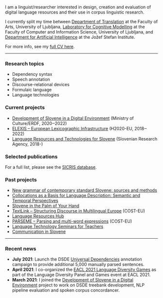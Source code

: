 I am a linguist/researcher interested in design, creation and evaluation of digital language resources and their use in corpus linguistic research. 

I currently split my time between [Department of Translation](https://prevajalstvo.ff.uni-lj.si/en) at the Faculty of Arts, University of Ljubljana, [Laboratory for Cognitive Modelling](https://www.fri.uni-lj.si/en/laboratory/lkm) at the Faculty of Computer and Information Science, University of Ljubljana, and [Department for Artificial Intelligence](https://ailab.ijs.si/) at the Jožef Stefan Institute. 

For more info, see my [full CV here](https://github.com/kajad/kajad.github.io/blob/main/pdf/cv_kd_en_092021.pdf).

---
### Research topics
- Dependency syntax
- Speech annotation
- Discourse-relational devices
- Formulaic language
- Language technologies

### Current projects

- [Development of Slovene in a Digital Environment](https://slovenscina.eu/en) (Ministry of Culture/ERDF, 2020‒2022)
- [ELEXIS – European Lexicographic Infrastructure](https://elex.is/) (H2020-EU, 2018‒2022)
- [Language Resources and Technologies for Slovene](http://www.sicris.si/public/jqm/prg.aspx?lang=eng&opdescr=search&opt=2&subopt=700&code1=cmn&code2=auto&psize=1&hits=1&page=1&count=&search_term=pedago%C5%A1ka%20fakulteta&id=17683&slng=&order_by=) (Slovenian Research Agency, 2018-) 



### Selected publications

For a full list, please see the [SICRIS database](https://bib.cobiss.net/bibliographies/si/webBiblio/bib201_20210923_153106_36491.html).

### Past projects
- [New grammar of contemporary standard Slovene: sources and methods](https://slovnica.ijs.si/?lang=en)
- [Collocations as a Basis for Language Description: Semantic and Temporal Perspectives](https://www.cjvt.si/kolos/en/)
- [Slovene in the Palm of Your Hand](http://projekt.slo-na-dlani.si/en/)
- [TextLink – Structuring Discourse in Multilingual Europe](http://www.textlink.ii.metu.edu.tr/) (COST-EU)
- [Language Resources Hub](https://viri.trojina.si/)
- [PARSEME – Parsing and multi-word expressions](https://typo.uni-konstanz.de/parseme/) (COST-EU)
- [Language Technology Seminars for Teachers](http://ucitelji.sdjt.si/)
- [Communication in Slovene](http://eng.slovenscina.eu/)

---
### Recent news
- **July 2021**: Launch the DSDE [Universal Dependencies](https://universaldependencies.org/) annotation campaign to provide additional 5,000 manually parsed sentences.  
- **April 2021**: I co-organized the [EACL 2021 Language Diversity Games](https://gitlab.com/ceramisch/eacl21diversity/-/wikis/EACL-2021-language-diversity-panel-and-games) as part of the Language Diversity Panel and Games event at EACL 2021.
- **March 2021**: I joined the [Development of Slovene in a Digital Environment](https://slovenscina.eu/en) project to work on DSDE treebank development, NLP pipeline evaluation and spoken corpus concordancer.

